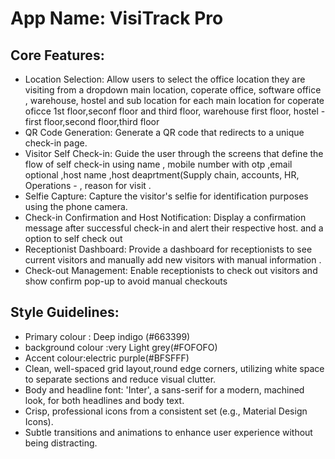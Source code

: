 # **App Name**: VisiTrack Pro

## Core Features:

- Location Selection: Allow users to select the office location they are visiting from a dropdown main location, coperate office, software office , warehouse, hostel and sub location for each main location for coperate oficce 1st floor,seconf floor and third floor, warehouse first floor, hostel -first floor,second floor,third floor
- QR Code Generation: Generate a QR code that redirects to a unique check-in page.
- Visitor Self Check-in: Guide the user through the screens that define the flow of self check-in using name , mobile number with otp  ,email optional  ,host name ,host deaprtment(Supply chain, accounts, HR, Operations - , reason for visit .
- Selfie Capture: Capture the visitor's selfie for identification purposes using the phone camera.
- Check-in Confirmation and Host Notification: Display a confirmation message after successful check-in and alert their respective host. and a option to  self check out
- Receptionist Dashboard: Provide a dashboard for receptionists to see current visitors and manually add new visitors with manual information .
- Check-out Management: Enable receptionists to check out visitors and show confirm pop-up to avoid manual checkouts

## Style Guidelines:

- Primary colour : Deep indigo (#663399)
- background colour :very  Light grey(#FOFOFO)
- Accent colour:electric purple(#BFSFFF)
- Clean, well-spaced grid layout,round edge corners, utilizing white space to separate sections and reduce visual clutter.
- Body and headline font: 'Inter', a sans-serif for a modern, machined look, for both headlines and body text.
- Crisp, professional icons from a consistent set (e.g., Material Design Icons).
- Subtle transitions and animations to enhance user experience without being distracting.